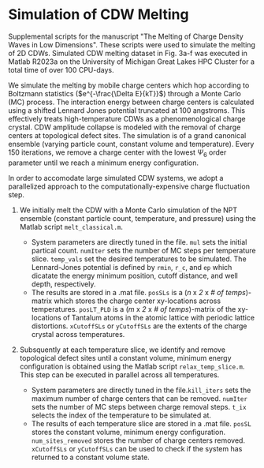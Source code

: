 # Simulation of CDW Melting
Supplemental scripts for the manuscript "The Melting of Charge Density Waves in Low Dimensions". These scripts were used to simulate the melting of 2D CDWs. Simulated CDW melting dataset in Fig. 3a-f was executed in Matlab R2023a on the University of Michigan Great Lakes HPC Cluster for a total time of over 100 CPU-days.

We simulate the melting by mobile charge centers which hop according to Boltzmann statistics ($e^{-\frac{\Delta E}{kT}}$) through a Monte Carlo (MC) process. The interaction energy between charge centers is calculated using a shifted Lennard Jones potential truncated at 100 angstroms. This effectively treats high-temperature CDWs as a phenomenological charge crystal. CDW amplitude collapse is modeled with the removal of charge centers at topological defect sites. The simulation is of a grand canonical ensemble (varying particle count, constant volume and temperature). Every 150 iterations, we remove a charge center with the lowest $\Psi_6$ order parameter until we reach a minimum energy configuration.

In order to accomodate large simulated CDW systems, we adopt a parallelized approach to the computationally-expensive charge fluctuation step. 
1. We initially melt the CDW with a Monte Carlo simulation of the NPT ensemble (constant particle count, temperature, and pressure) using the Matlab script `melt_classical.m`.
   - System parameters are directly tuned in the file. `mul` sets the initial partical count. `numIter` sets the number of MC steps per temperature slice. `temp_vals` set the desired temperatures to be simulated. The Lennard-Jones potential is defined by `rmin`, `r_c`, and `ep` which dicatate the energy minimum position, cutoff distance, and well depth, respectively.
   - The results are stored in a .mat file. `posSLs` is a (*n* x *2* x *# of temps*)-matrix which stores the charge center xy-locations across temperatures. `posLT_PLD` is a (*m* x *2* x *# of temps*)-matrix of the xy-locations of Tantalum atoms in the atomic lattice with periodic lattice distortions. `xCutoffSLs` or `yCutoffSLs` are the extents of the charge crystal across temperatures.

3. Subsquently at each temperature slice, we identify and remove topological defect sites until a constant volume, minimum energy configuration is obtained using the Matlab script `relax_temp_slice.m`. This step can be executed in parallel across all temperatures.
   - System parameters are directly tuned in the file.`kill_iters` sets the maximum number of charge centers that can be removed. `numIter` sets the number of MC steps between charge removal steps. `t_ix` selects the index of the temperature to be simulated at.
   - The results of each temperature slice are stored in a .mat file. `posSL` stores the constant volume, minimum energy configuration. `num_sites_removed` stores the number of charge centers removed. `xCutoffSLs` or `yCutoffSLs` can be used to check if the system has returned to a constant volume state.
